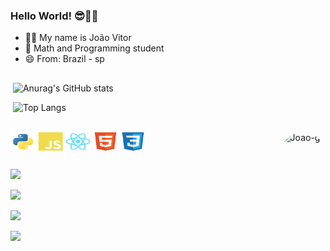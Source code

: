 ### Hello World! 😎✌🏻
- 🧑‍💻 My name is João Vitor
- 💬 Math and Programming student
- 😄 From: Brazil - sp
##

<div>
<p>

 <img> ![Anurag's GitHub stats](https://github-readme-stats.vercel.app/api?username=joaovsimplicio&count_private=true&show_icons=true&theme=tokyonight)</img>

<img> ![Top Langs](https://github-readme-stats.vercel.app/api/top-langs/?username=joaovsimplicio&layout=compact&theme=tokyonight)</img>
</p>
</div>

<div style="display: inline_block"><br>
  <img align="center" alt="Joao-Python" height="30" width="40" src="https://raw.githubusercontent.com/devicons/devicon/master/icons/python/python-original.svg">
  <img align="center" alt="Joao-Js" height="30" width="40" src="https://raw.githubusercontent.com/devicons/devicon/master/icons/javascript/javascript-plain.svg">
  <img align="center" alt="Joao-React" height="30" width="40" src="https://raw.githubusercontent.com/devicons/devicon/master/icons/react/react-original.svg">
  <img align="center" alt="Joao-HTML" height="30" width="40" src="https://raw.githubusercontent.com/devicons/devicon/master/icons/html5/html5-original.svg">
  <img align="center" alt="Joao-CSS" height="30" width="40" src="https://raw.githubusercontent.com/devicons/devicon/master/icons/css3/css3-original.svg">
  
  <img align="right" alt="Joao-gif" height="150" style="border-radius:50px;" src="https://media2.giphy.com/media/v1.Y2lkPTc5MGI3NjExZTM5NDc2NGExZjE2OWQ2MzA1MTAwNzFlMDY5NzU0ZTFkY2VjZTU5YyZjdD1n/qgQUggAC3Pfv687qPC/giphy.gif">
  
</div>

##

<div>
   <a href="https://www.linkedin.com/in/joão-vitor-valerio-simplicio-b4919a270/" target="_blank"><img src="https://img.shields.io/badge/-LinkedIn-%230077B5?style=for-the-badge&logo=linkedin&logoColor=white" target="_blank"></a>
 
  <a href="mailto:joaovitorvs0309@gmail.com" target="_blank"><img src="https://img.shields.io/badge/Gmail-D14836?style=for-the-badge&logo=gmail&logoColor=white" target="_blank"></a>
 
 <a href="https://web.whatsapp.com/send?phone=5516992821613" target="_blank"><img src="https://img.shields.io/badge/WhatsApp-25D366?style=for-the-badge&logo=whatsapp&logoColor=white" target="_blank"></a>
 
  <a href="https://www.instagram.com/joaov_vs" target="_blank"><img src="https://img.shields.io/badge/-Instagram-%23E4405F?style=for-the-badge&logo=instagram&logoColor=white" target="_blank"></a>
     
</div>
